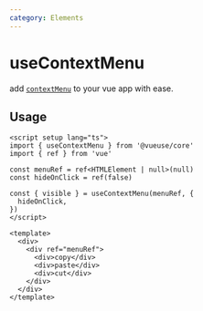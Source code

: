 ```yaml
---
category: Elements
---
```


# useContextMenu

add [`contextMenu`](https://developer.mozilla.org/en-US/docs/Web/API/Element/contextmenu_event) to your vue app with ease.

## Usage

```vue
<script setup lang="ts">
import { useContextMenu } from '@vueuse/core'
import { ref } from 'vue'

const menuRef = ref<HTMLElement | null>(null)
const hideOnClick = ref(false)

const { visible } = useContextMenu(menuRef, {
  hideOnClick,
})
</script>

<template>
  <div>
    <div ref="menuRef">
      <div>copy</div>
      <div>paste</div>
      <div>cut</div>
    </div>
  </div>
</template>

```
